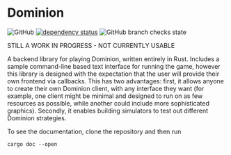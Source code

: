 # Dominion

![GitHub](https://img.shields.io/github/license/anticardgamecardgameclub/dominion)
[![dependency status](https://deps.rs/repo/github/anticardgamecardgameclub/dominion/status.svg)](https://deps.rs/repo/github/anticardgamecardgameclub/dominion)
![GitHub branch checks state](https://img.shields.io/github/checks-status/anticardgamecardgameclub/dominion/main)

STILL A WORK IN PROGRESS - NOT CURRENTLY USABLE

A backend library for playing Dominion, written entirely in Rust. Includes a sample command-line based text interface for running the game, however this library is designed with the expectation that the user will provide their own frontend via callbacks. This has two advantages: first, it allows anyone to create their own Dominion client, with any interface they want (for example, one client might be minimal and designed to run on as few resources as possible, while another could include more sophisticated graphics). Secondly, it enables building simulators to test out different Dominion strategies.

To see the documentation, clone the repository and then run

```shell
cargo doc --open
```
